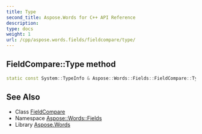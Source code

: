 ```yaml
---
title: Type
second_title: Aspose.Words for C++ API Reference
description: 
type: docs
weight: 1
url: /cpp/aspose.words.fields/fieldcompare/type/
---
```

## FieldCompare::Type method




```cpp
static const System::TypeInfo & Aspose::Words::Fields::FieldCompare::Type()
```

## See Also

* Class [FieldCompare](../)
* Namespace [Aspose::Words::Fields](../../)
* Library [Aspose.Words](../../../)

